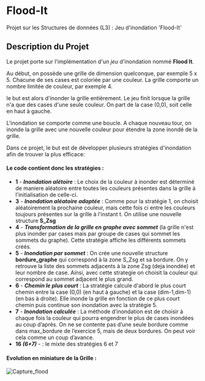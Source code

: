 # Flood-It
Projet sur les Structures de données (L3) : Jeu d'inondation 'Flood-It'

## Description du Projet

Le projet porte sur l'implémentation d'un *jeu* d'inondation nommé **Flood It**.

Au début, on possède une grille de dimension quelconque, par exemple 5 x 5. Chacune de ses cases est coloriée par une couleur. 
La grille comporte un nombre limitée de couleur, par exemple 4.

le but est alors d'inonder la grille entièrement. Le jeu finit lorsque la grille n'a que des cases d'une seule couleur.
On part de la case (0,0), soit celle en haut à gauche.

L'inondation se comporte comme une boucle. A chaque nouveau tour, on inonde la grille avec une nouvelle couleur pour étendre la zone inondé de la grille.

Dans ce projet, le but est de développer plusieurs stratégies d'inondation afin de trouver la plus efficace:

#### Le code contient donc les stratégies :

- **1** - ***Inondation alétoire*** : Le choix de la couleur à inonder est déterminé de maniere aléatoire entre toutes les couleurs présentes dans la grille à l'initialisation de celle-ci.
- **3** - ***Inondation aléatoire adaptée*** : Comme pour la stratégie 1, on choisit aléatoirement la prochaine couleur, mais cette fois ci entre les couleurs toujours présentes sur la grille à l'instant t.
On utilise une nouvelle structure **S_Zsg**
- **4** - ***Transformation de la grille en graphe avec sommet*** (la grille n'est plus inonder par cases mais par groupe de cases qui sommet les sommets du graphe). Cette stratégie affiche les différents sommets créés.
- **5** - ***Inondation par sommet*** : On crée une nouvelle structure **bordure_graphe** qui correspond à la zone S_Zsg et sa bordure. On y retrouve la liste des sommets adjacents à la zone Zsg (deja inondée) et leur nombre de case. 
Ainsi, avec cette strategie on choisit la couleur qui correspond au sommet adjacent le plus grand.
- **6** - ***Chemin le plus court*** : La stratégie calcule d'abord le plus court chemin entre la case (0,0) (en haut à gauche) et la case (dim-1,dim-1) (en bas à droite). Elle inonde la grille en fonction de ce plus court chemin puis continue son inondation avec la stratégie 5.
- **7** - ***Inondation calculée*** : La méthode d’inondation est de choisir à chaque fois la couleur qui pourra engendrer le plus de cases inondées au coup d’après. 
On ne se contente pas d’une seule bordure comme dans max_bordure de l’exercice 5, mais de deux bordures. On peut voir cela comme un coup d’avance.
- **16 *(6+7)*** - : le mixte des stratégies 6 et 7



#### Evolution en miniature de la Grille :
       
![Capture_flood](https://user-images.githubusercontent.com/79942403/195354936-5b254ff9-1551-4846-887d-7b073ad26973.JPG)

